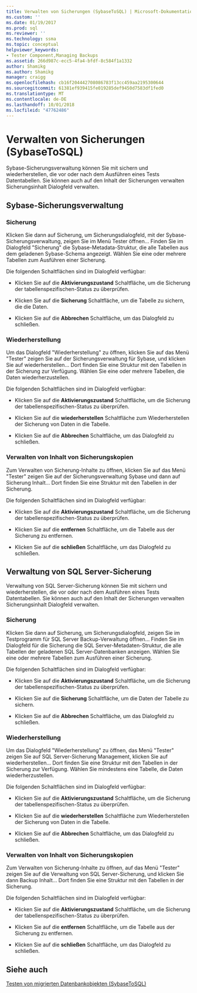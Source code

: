 ```yaml
---
title: Verwalten von Sicherungen (SybaseToSQL) | Microsoft-Dokumentation
ms.custom: ''
ms.date: 01/19/2017
ms.prod: sql
ms.reviewer: ''
ms.technology: ssma
ms.topic: conceptual
helpviewer_keywords:
- Tester Component,Managing Backups
ms.assetid: 266d987c-ecc5-4fa4-bfdf-8c584f1a1332
author: Shamikg
ms.author: Shamikg
manager: craigg
ms.openlocfilehash: cb16f204442708086783f13cc459aa2195300644
ms.sourcegitcommit: 61381ef939415fe019285def9450d7583df1fed0
ms.translationtype: MT
ms.contentlocale: de-DE
ms.lasthandoff: 10/01/2018
ms.locfileid: "47762486"
---
```

# <a name="managing-backups-sybasetosql"></a>Verwalten von Sicherungen (SybaseToSQL)
Sybase-Sicherungsverwaltung können Sie mit sichern und wiederherstellen, die vor oder nach dem Ausführen eines Tests Datentabellen. Sie können auch auf den Inhalt der Sicherungen verwalten Sicherungsinhalt Dialogfeld verwalten.  
  
## <a name="sybase-backup-management"></a>Sybase-Sicherungsverwaltung  
  
### <a name="backup"></a>Sicherung  
Klicken Sie dann auf Sicherung, um Sicherungsdialogfeld, mit der Sybase-Sicherungsverwaltung, zeigen Sie im Menü Tester öffnen... Finden Sie im Dialogfeld "Sicherung" die Sybase-Metadata-Struktur, die alle Tabellen aus dem geladenen Sybase-Schema angezeigt. Wählen Sie eine oder mehrere Tabellen zum Ausführen einer Sicherung.  
  
Die folgenden Schaltflächen sind im Dialogfeld verfügbar:  
  
-   Klicken Sie auf die **Aktivierungszustand** Schaltfläche, um die Sicherung der tabellenspezifischen-Status zu überprüfen.  
  
-   Klicken Sie auf die **Sicherung** Schaltfläche, um die Tabelle zu sichern, die die Daten.  
  
-   Klicken Sie auf die **Abbrechen** Schaltfläche, um das Dialogfeld zu schließen.  
  
### <a name="restore"></a>Wiederherstellung  
Um das Dialogfeld "Wiederherstellung" zu öffnen, klicken Sie auf das Menü "Tester" zeigen Sie auf der Sicherungsverwaltung für Sybase, und klicken Sie auf wiederherstellen... Dort finden Sie eine Struktur mit den Tabellen in der Sicherung zur Verfügung. Wählen Sie eine oder mehrere Tabellen, die Daten wiederherzustellen.  
  
Die folgenden Schaltflächen sind im Dialogfeld verfügbar:  
  
-   Klicken Sie auf die **Aktivierungszustand** Schaltfläche, um die Sicherung der tabellenspezifischen-Status zu überprüfen.  
  
-   Klicken Sie auf die **wiederherstellen** Schaltfläche zum Wiederherstellen der Sicherung von Daten in die Tabelle.  
  
-   Klicken Sie auf die **Abbrechen** Schaltfläche, um das Dialogfeld zu schließen.  
  
### <a name="managing-backup-contents"></a>Verwalten von Inhalt von Sicherungskopien  
Zum Verwalten von Sicherung-Inhalte zu öffnen, klicken Sie auf das Menü "Tester" zeigen Sie auf der Sicherungsverwaltung Sybase und dann auf Sicherung Inhalt... Dort finden Sie eine Struktur mit den Tabellen in der Sicherung.  
  
Die folgenden Schaltflächen sind im Dialogfeld verfügbar:  
  
-   Klicken Sie auf die **Aktivierungszustand** Schaltfläche, um die Sicherung der tabellenspezifischen-Status zu überprüfen.  
  
-   Klicken Sie auf die **entfernen** Schaltfläche, um die Tabelle aus der Sicherung zu entfernen.  
  
-   Klicken Sie auf die **schließen** Schaltfläche, um das Dialogfeld zu schließen.  
  
## <a name="sql-server-backup-management"></a>Verwaltung von SQL Server-Sicherung  
Verwaltung von SQL Server-Sicherung können Sie mit sichern und wiederherstellen, die vor oder nach dem Ausführen eines Tests Datentabellen. Sie können auch auf den Inhalt der Sicherungen verwalten Sicherungsinhalt Dialogfeld verwalten.  
  
### <a name="backup"></a>Sicherung  
Klicken Sie dann auf Sicherung, um Sicherungsdialogfeld, zeigen Sie im Testprogramm für SQL Server Backup-Verwaltung öffnen... Finden Sie im Dialogfeld für die Sicherung die SQL Server-Metadaten-Struktur, die alle Tabellen der geladenen SQL Server-Datenbanken anzeigen. Wählen Sie eine oder mehrere Tabellen zum Ausführen einer Sicherung.  
  
Die folgenden Schaltflächen sind im Dialogfeld verfügbar:  
  
-   Klicken Sie auf die **Aktivierungszustand** Schaltfläche, um die Sicherung der tabellenspezifischen-Status zu überprüfen.  
  
-   Klicken Sie auf die **Sicherung** Schaltfläche, um die Daten der Tabelle zu sichern.  
  
-   Klicken Sie auf die **Abbrechen** Schaltfläche, um das Dialogfeld zu schließen.  
  
### <a name="restore"></a>Wiederherstellung  
Um das Dialogfeld "Wiederherstellung" zu öffnen, das Menü "Tester" zeigen Sie auf SQL Server-Sicherung Management, klicken Sie auf wiederherstellen... Dort finden Sie eine Struktur mit den Tabellen in der Sicherung zur Verfügung. Wählen Sie mindestens eine Tabelle, die Daten wiederherzustellen.  
  
Die folgenden Schaltflächen sind im Dialogfeld verfügbar:  
  
-   Klicken Sie auf die **Aktivierungszustand** Schaltfläche, um die Sicherung der tabellenspezifischen-Status zu überprüfen.  
  
-   Klicken Sie auf die **wiederherstellen** Schaltfläche zum Wiederherstellen der Sicherung von Daten in die Tabelle.  
  
-   Klicken Sie auf die **Abbrechen** Schaltfläche, um das Dialogfeld zu schließen.  
  
### <a name="managing-backup-contents"></a>Verwalten von Inhalt von Sicherungskopien  
Zum Verwalten von Sicherung-Inhalte zu öffnen, auf das Menü "Tester" zeigen Sie auf die Verwaltung von SQL Server-Sicherung, und klicken Sie dann Backup Inhalt... Dort finden Sie eine Struktur mit den Tabellen in der Sicherung.  
  
Die folgenden Schaltflächen sind im Dialogfeld verfügbar:  
  
-   Klicken Sie auf die **Aktivierungszustand** Schaltfläche, um die Sicherung der tabellenspezifischen-Status zu überprüfen.  
  
-   Klicken Sie auf die **entfernen** Schaltfläche, um die Tabelle aus der Sicherung zu entfernen.  
  
-   Klicken Sie auf die **schließen** Schaltfläche, um das Dialogfeld zu schließen.  
  
## <a name="see-also"></a>Siehe auch  
[Testen von migrierten Datenbankobjekten &#40;SybaseToSQL&#41;](../../ssma/sybase/testing-migrated-database-objects-sybasetosql.md)  
  
